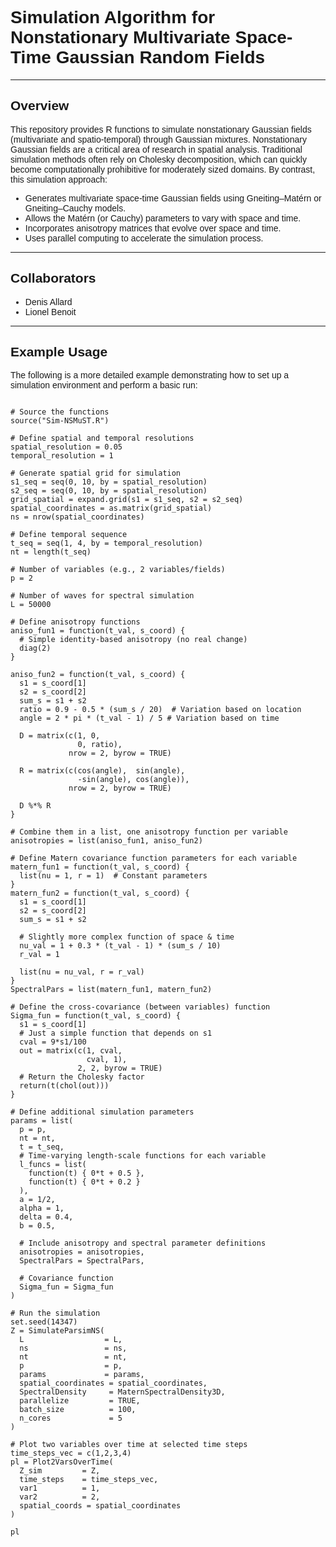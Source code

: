<!DOCTYPE html>
<html>
<head>
  <meta charset="utf-8" />
</head>
<body style="font-family: Arial, sans-serif;">

<h1>Simulation Algorithm for Nonstationary Multivariate Space-Time Gaussian Random Fields</h1>


<hr />

<h2 id="overview">Overview</h2>
<p>
This repository provides R functions to simulate nonstationary Gaussian fields (multivariate and spatio-temporal) through Gaussian mixtures. 
Nonstationary Gaussian fields are a critical area of research in spatial analysis. Traditional simulation methods often rely on Cholesky decomposition, 
which can quickly become computationally prohibitive for moderately sized domains. By contrast, this simulation approach:
</p>
<ul>
  <li>Generates multivariate space-time Gaussian fields using Gneiting–Matérn or Gneiting–Cauchy models.</li>
  <li>Allows the Matérn (or Cauchy) parameters to vary with space and time.</li>
  <li>Incorporates anisotropy matrices that evolve over space and time.</li>
  <li>Uses parallel computing to accelerate the simulation process.</li>
</ul>

<hr />

<h2 id="collaborators">Collaborators</h2>
<ul>
  <li>Denis Allard 
  <li>Lionel Benoit 
</ul>

<hr />

<h2 id="example-usage">Example Usage</h2>
<p>The following is a more detailed example demonstrating how to set up a simulation environment and perform a basic run:</p>

<pre><code>
# Source the functions
source("Sim-NSMuST.R")  

# Define spatial and temporal resolutions
spatial_resolution = 0.05
temporal_resolution = 1

# Generate spatial grid for simulation
s1_seq = seq(0, 10, by = spatial_resolution)
s2_seq = seq(0, 10, by = spatial_resolution)
grid_spatial = expand.grid(s1 = s1_seq, s2 = s2_seq)
spatial_coordinates = as.matrix(grid_spatial) 
ns = nrow(spatial_coordinates)   

# Define temporal sequence
t_seq = seq(1, 4, by = temporal_resolution)
nt = length(t_seq)  

# Number of variables (e.g., 2 variables/fields)
p = 2 

# Number of waves for spectral simulation
L = 50000

# Define anisotropy functions
aniso_fun1 = function(t_val, s_coord) {
  # Simple identity-based anisotropy (no real change)
  diag(2)
}

aniso_fun2 = function(t_val, s_coord) {
  s1 = s_coord[1]
  s2 = s_coord[2]
  sum_s = s1 + s2
  ratio = 0.9 - 0.5 * (sum_s / 20)  # Variation based on location
  angle = 2 * pi * (t_val - 1) / 5 # Variation based on time
  
  D = matrix(c(1, 0,
               0, ratio),
             nrow = 2, byrow = TRUE)
  
  R = matrix(c(cos(angle),  sin(angle),
               -sin(angle), cos(angle)),
             nrow = 2, byrow = TRUE)
  
  D %*% R
}

# Combine them in a list, one anisotropy function per variable
anisotropies = list(aniso_fun1, aniso_fun2)

# Define Matern covariance function parameters for each variable
matern_fun1 = function(t_val, s_coord) {
  list(nu = 1, r = 1)  # Constant parameters
}
matern_fun2 = function(t_val, s_coord) {
  s1 = s_coord[1]
  s2 = s_coord[2]
  sum_s = s1 + s2
  
  # Slightly more complex function of space & time
  nu_val = 1 + 0.3 * (t_val - 1) * (sum_s / 10)
  r_val = 1
  
  list(nu = nu_val, r = r_val)
}
SpectralPars = list(matern_fun1, matern_fun2)

# Define the cross-covariance (between variables) function
Sigma_fun = function(t_val, s_coord) {
  s1 = s_coord[1]
  # Just a simple function that depends on s1
  cval = 9*s1/100
  out = matrix(c(1, cval,
                 cval, 1), 
               2, 2, byrow = TRUE)
  # Return the Cholesky factor
  return(t(chol(out)))
}

# Define additional simulation parameters
params = list(
  p = p,
  nt = nt,
  t = t_seq,
  # Time-varying length-scale functions for each variable
  l_funcs = list(
    function(t) { 0*t + 0.5 },
    function(t) { 0*t + 0.2 }
  ),
  a = 1/2,
  alpha = 1,
  delta = 0.4,
  b = 0.5,
  
  # Include anisotropy and spectral parameter definitions
  anisotropies = anisotropies,
  SpectralPars = SpectralPars,
  
  # Covariance function
  Sigma_fun = Sigma_fun
)

# Run the simulation
set.seed(14347)  
Z = SimulateParsimNS(
  L                  = L,
  ns                 = ns,
  nt                 = nt,
  p                  = p,
  params             = params,
  spatial_coordinates = spatial_coordinates,
  SpectralDensity     = MaternSpectralDensity3D,
  parallelize         = TRUE, 
  batch_size          = 100,
  n_cores             = 5
)

# Plot two variables over time at selected time steps
time_steps_vec = c(1,2,3,4)
pl = Plot2VarsOverTime(
  Z_sim         = Z,
  time_steps    = time_steps_vec,
  var1          = 1,
  var2          = 2,
  spatial_coords = spatial_coordinates
)

pl
</code></pre>
</body>
</html>
